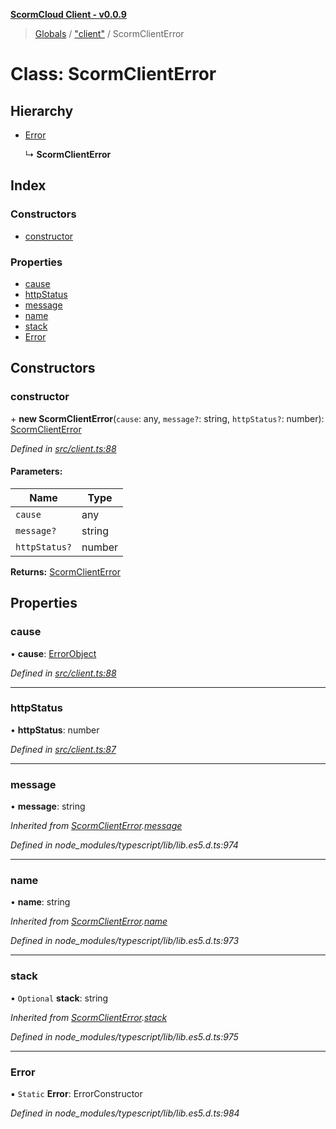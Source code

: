 **[ScormCloud Client - v0.0.9](../README.md)**

> [Globals](../globals.md) / ["client"](../modules/_client_.md) / ScormClientError

# Class: ScormClientError

## Hierarchy

- [Error](_client_.scormclienterror.md#error)

  ↳ **ScormClientError**

## Index

### Constructors

- [constructor](_client_.scormclienterror.md#constructor)

### Properties

- [cause](_client_.scormclienterror.md#cause)
- [httpStatus](_client_.scormclienterror.md#httpstatus)
- [message](_client_.scormclienterror.md#message)
- [name](_client_.scormclienterror.md#name)
- [stack](_client_.scormclienterror.md#stack)
- [Error](_client_.scormclienterror.md#error)

## Constructors

### constructor

\+ **new ScormClientError**(`cause`: any, `message?`: string, `httpStatus?`: number): [ScormClientError](_client_.scormclienterror.md)

_Defined in [src/client.ts:88](https://github.com/distributhor/scormcloud-client/blob/1246aed/src/client.ts#L88)_

#### Parameters:

| Name          | Type   |
| ------------- | ------ |
| `cause`       | any    |
| `message?`    | string |
| `httpStatus?` | number |

**Returns:** [ScormClientError](_client_.scormclienterror.md)

## Properties

### cause

• **cause**: [ErrorObject](../interfaces/_types_.errorobject.md)

_Defined in [src/client.ts:88](https://github.com/distributhor/scormcloud-client/blob/1246aed/src/client.ts#L88)_

---

### httpStatus

• **httpStatus**: number

_Defined in [src/client.ts:87](https://github.com/distributhor/scormcloud-client/blob/1246aed/src/client.ts#L87)_

---

### message

• **message**: string

_Inherited from [ScormClientError](_client_.scormclienterror.md).[message](_client_.scormclienterror.md#message)_

_Defined in node_modules/typescript/lib/lib.es5.d.ts:974_

---

### name

• **name**: string

_Inherited from [ScormClientError](_client_.scormclienterror.md).[name](_client_.scormclienterror.md#name)_

_Defined in node_modules/typescript/lib/lib.es5.d.ts:973_

---

### stack

• `Optional` **stack**: string

_Inherited from [ScormClientError](_client_.scormclienterror.md).[stack](_client_.scormclienterror.md#stack)_

_Defined in node_modules/typescript/lib/lib.es5.d.ts:975_

---

### Error

▪ `Static` **Error**: ErrorConstructor

_Defined in node_modules/typescript/lib/lib.es5.d.ts:984_
